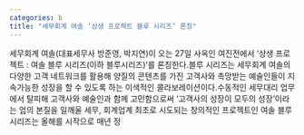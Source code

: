 ```yaml
---
categories: b
title: "세무회계 여솔 ‘상생 프로젝트 블루 시리즈’ 론칭"
---
```

세무회계 여솔(대표세무사 방준영, 박지연)이 오는 27일 사옥인 여진전에서 ‘상생 프로젝트 : 여솔 블루 시리즈(이하 블루시리즈)’를 론칭한다.블루 시리즈는 세무회계 여솔의 다양한 고객 네트워크를 활용해 양질의 콘텐츠를 가진 고객사와 촉망받는 예술인들이 지속가능한 성장을 할 수 있도록 하는 이색적인 콜라보레이션이다.수동적인 세무대리 업무에서 탈피해 고객사와 예술인과 함께 고민함으로써 ‘고객사의 성장이 모두의 성장’이라는 업의 본질을 일깨울 세무, 회계업계 최초로 시도되는 창의적인 프로젝트인 여솔 블루시리즈는 올해를 시작으로 매년 정